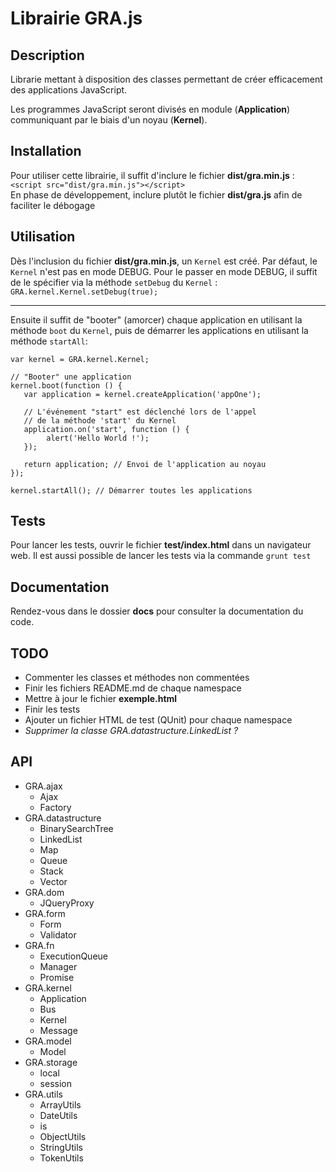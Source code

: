 # Librairie GRA.js

## Description
Librarie mettant à disposition des classes permettant de créer efficacement
des applications JavaScript.

Les programmes JavaScript seront divisés en module (**Application**) communiquant par le biais
d'un noyau (**Kernel**).

## Installation
Pour utiliser cette librairie, il suffit d'inclure le fichier __dist/gra.min.js__ : `<script src="dist/gra.min.js"></script>`  
En phase de développement, inclure plutôt le fichier __dist/gra.js__ afin de faciliter le débogage

## Utilisation
Dès l'inclusion du fichier __dist/gra.min.js__, un `Kernel` est créé.
Par défaut, le `Kernel` n'est pas en mode DEBUG. Pour le passer en mode
DEBUG, il suffit de le spécifier via la méthode `setDebug` du `Kernel` :
`GRA.kernel.Kernel.setDebug(true);`

------------

Ensuite il suffit de "booter" (amorcer) chaque application en utilisant la méthode `boot` du `Kernel`,
puis de démarrer les applications en utilisant la méthode `startAll`:

    var kernel = GRA.kernel.Kernel;

    // "Booter" une application
    kernel.boot(function () {
       var application = kernel.createApplication('appOne');

       // L'événement "start" est déclenché lors de l'appel
       // de la méthode 'start' du Kernel
       application.on('start', function () {
            alert('Hello World !');
       });

       return application; // Envoi de l'application au noyau
    });

    kernel.startAll(); // Démarrer toutes les applications

## Tests
Pour lancer les tests, ouvrir le fichier __test/index.html__ dans un navigateur web.
Il est aussi possible de lancer les tests via la commande `grunt test`

## Documentation
Rendez-vous dans le dossier __docs__ pour consulter la documentation du code.

## TODO
* Commenter les classes et méthodes non commentées
* Finir les fichiers README.md de chaque namespace
* Mettre à jour le fichier __exemple.html__
* Finir les tests
* Ajouter un fichier HTML de test (QUnit) pour chaque namespace
* *Supprimer la classe GRA.datastructure.LinkedList ?*

## API
* GRA.ajax
    * Ajax
    * Factory
* GRA.datastructure
    * BinarySearchTree
    * LinkedList
    * Map
    * Queue
    * Stack
    * Vector
* GRA.dom
    * JQueryProxy
* GRA.form
    * Form
    * Validator
* GRA.fn
    * ExecutionQueue
    * Manager
    * Promise
* GRA.kernel
    * Application
    * Bus
    * Kernel
    * Message
* GRA.model
    * Model
* GRA.storage
    * local
    * session
* GRA.utils
    * ArrayUtils
    * DateUtils
    * is
    * ObjectUtils
    * StringUtils
    * TokenUtils